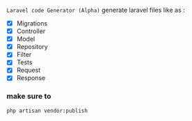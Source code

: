 `Laravel code Generator (Alpha)`
generate laravel files
like as :
- [x] Migrations
- [x] Controller
- [x] Model
- [x] Repository
- [x] Filter
- [x] Tests
- [x] Request
- [x] Response

### make sure to

```
php artisan vendor:publish
```

